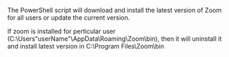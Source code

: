 The PowerShell script will download and install the latest version of Zoom for all users or update the current version.    
  
If zoom is installed for perticular user (C:\Users\"userName"\AppData\Roaming\Zoom\bin), then it will uninstall it and install latest version in C:\Program Files\Zoom\bin